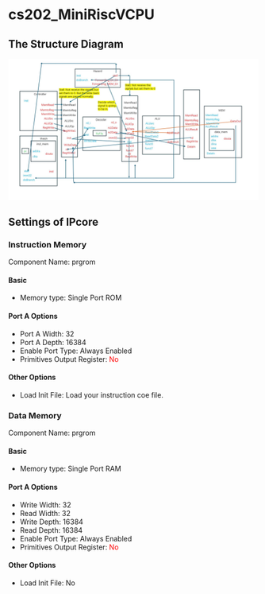 # cs202_MiniRiscVCPU

## The Structure Diagram

![struct](struct.jpg)

## Settings of IPcore

### Instruction Memory
Component Name: prgrom
#### **Basic**
* Memory type: Single Port ROM

#### **Port A Options**

* Port A Width: 32
* Port A Depth: 16384
* Enable Port Type: Always Enabled
* Primitives Output Register:<font color = red> No</font>
#### **Other Options**
* Load Init File: Load your instruction coe file.

### Data Memory
Component Name: prgrom
#### **Basic**
* Memory type: Single Port RAM
#### **Port A Options**
* Write Width: 32
* Read Width: 32
* Write Depth: 16384
* Read Depth: 16384
* Enable Port Type: Always Enabled
* Primitives Output Register:<font color = red> No</font>
#### **Other Options**
* Load Init File: No